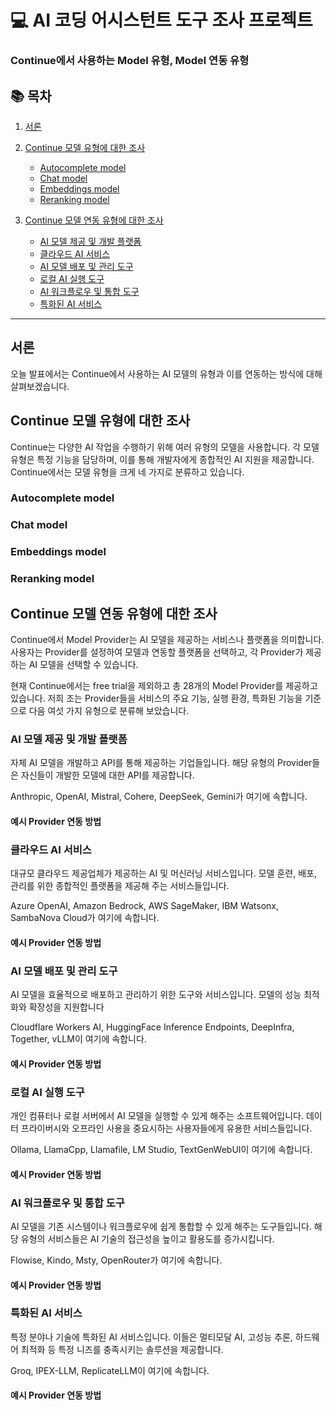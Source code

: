 # 💻 AI 코딩 어시스턴트 도구 조사 프로젝트

### Continue에서 사용하는 Model 유형, Model 연동 유형

## 📚 목차

1. [서론](#서론)

2. [Continue 모델 유형에 대한 조사](#continue-모델-유형에-대한-조사)

   - [Autocomplete model](#autocomplete-model)
   - [Chat model](#chat-model)
   - [Embeddings model](#embeddings-model)
   - [Reranking model](#reranking-model)

3. [Continue 모델 연동 유형에 대한 조사](#continue-모델-연동-유형에-대한-조사)

   - [AI 모델 제공 및 개발 플랫폼](#ai-모델-제공-및-개발-플랫폼)
   - [클라우드 AI 서비스](#클라우드-ai-서비스)
   - [AI 모델 배포 및 관리 도구](#ai-모델-배포-및-관리-도구)
   - [로컬 AI 실행 도구](#로컬-ai-실행-도구)
   - [AI 워크플로우 및 통합 도구](#ai-워크플로우-및-통합-도구)
   - [특화된 AI 서비스](#특화된-ai-서비스)

---

## 서론

오늘 발표에서는 Continue에서 사용하는 AI 모델의 유형과 이를 연동하는 방식에 대해 살펴보겠습니다.

## Continue 모델 유형에 대한 조사

Continue는 다양한 AI 작업을 수행하기 위해 여러 유형의 모델을 사용합니다. 각 모델 유형은 특정 기능을 담당하며, 이를 통해 개발자에게 종합적인 AI 지원을 제공합니다. Continue에서는 모델 유형을 크게 네 가지로 분류하고 있습니다.

### Autocomplete model

### Chat model

### Embeddings model

### Reranking model

## Continue 모델 연동 유형에 대한 조사

Continue에서 Model Provider는 AI 모델을 제공하는 서비스나 플랫폼을 의미합니다. 사용자는 Provider를 설정하여 모델과 연동할 플랫폼을 선택하고, 각 Provider가 제공하는 AI 모델을 선택할 수 있습니다.

현재 Continue에서는 free trial을 제외하고 총 28개의 Model Provider를 제공하고 있습니다. 저희 조는 Provider들을 서비스의 주요 기능, 실행 환경, 특화된 기능을 기준으로 다음 여섯 가지 유형으로 분류해 보았습니다.

### AI 모델 제공 및 개발 플랫폼

자체 AI 모델을 개발하고 API를 통해 제공하는 기업들입니다. 해당 유형의 Provider들은 자신들이 개발한 모델에 대한 API를 제공합니다.

Anthropic, OpenAI, Mistral, Cohere, DeepSeek, Gemini가 여기에 속합니다.

#### 예시 Provider 연동 방법

### 클라우드 AI 서비스

대규모 클라우드 제공업체가 제공하는 AI 및 머신러닝 서비스입니다. 모델 훈련, 배포, 관리를 위한 종합적인 플랫폼을 제공해 주는 서비스들입니다.

Azure OpenAI, Amazon Bedrock, AWS SageMaker, IBM Watsonx, SambaNova Cloud가 여기에 속합니다.

#### 예시 Provider 연동 방법

### AI 모델 배포 및 관리 도구

AI 모델을 효율적으로 배포하고 관리하기 위한 도구와 서비스입니다. 모델의 성능 최적화와 확장성을 지원합니다

Cloudflare Workers AI, HuggingFace Inference Endpoints, DeepInfra, Together, vLLM이 여기에 속합니다.

#### 예시 Provider 연동 방법

### 로컬 AI 실행 도구

개인 컴퓨터나 로컬 서버에서 AI 모델을 실행할 수 있게 해주는 소프트웨어입니다. 데이터 프라이버시와 오프라인 사용을 중요시하는 사용자들에게 유용한 서비스들입니다.

Ollama, LlamaCpp, Llamafile, LM Studio, TextGenWebUI이 여기에 속합니다.

#### 예시 Provider 연동 방법

### AI 워크플로우 및 통합 도구

AI 모델을 기존 시스템이나 워크플로우에 쉽게 통합할 수 있게 해주는 도구들입니다. 해당 유형의 서비스들은 AI 기술의 접근성을 높이고 활용도를 증가시킵니다.

Flowise, Kindo, Msty, OpenRouter가 여기에 속합니다.

#### 예시 Provider 연동 방법

### 특화된 AI 서비스

특정 분야나 기술에 특화된 AI 서비스입니다. 이들은 멀티모달 AI, 고성능 추론, 하드웨어 최적화 등 특정 니즈를 충족시키는 솔루션을 제공합니다.

Groq, IPEX-LLM, ReplicateLLM이 여기에 속합니다.

#### 예시 Provider 연동 방법
